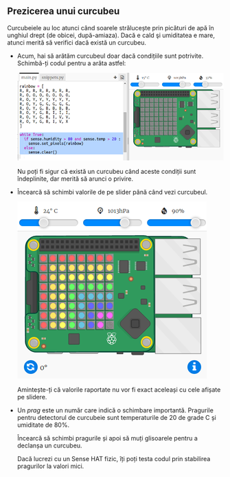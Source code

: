 ## Prezicerea unui curcubeu

Curcubeiele au loc atunci când soarele strălucește prin picături de apă în unghiul drept (de obicei, după-amiaza). Dacă e cald şi umiditatea e mare, atunci merită să verifici dacă există un curcubeu.

+ Acum, hai să arătăm curcubeul doar dacă condițiile sunt potrivite. Schimbă-ți codul pentru a arăta astfel:
    
    ![captură de ecran](images/rainbow-check.png)
    
    Nu poți fi sigur că există un curcubeu când aceste condiții sunt îndeplinite, dar merită să arunci o privire.

+ Încearcă să schimbi valorile de pe slider până când vezi curcubeul.
    
    ![captură de ecran](images/rainbow-trigger.png)
    
    Amintește-ți că valorile raportate nu vor fi exact aceleași cu cele afișate pe slidere.

+ Un *prag* este un număr care indică o schimbare importantă. Pragurile pentru detectorul de curcubeie sunt temperaturile de 20 de grade C și umiditate de 80%.
    
    Încearcă să schimbi pragurile și apoi să muți glisoarele pentru a declanșa un curcubeu.
    
    Dacă lucrezi cu un Sense HAT fizic, îți poți testa codul prin stabilirea pragurilor la valori mici.